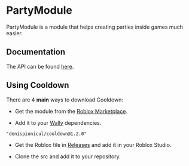 # PartyModule
PartyModule is a module that helps creating parties inside games much easier.

## Documentation
The API can be found [here](https://denispionicul.github.io/Cooldown/).

## Using Cooldown
There are 4 **main** ways to download Cooldown:

* Get the module from the [Roblox Marketplace](https://create.roblox.com/marketplace/asset/14637451496/Cooldown).

* Add it to your [Wally](https://wally.run/) dependencies.
```
"denispionicul/cooldown@1.2.0"
```
* Get the Roblox file in [Releases](https://github.com/denispionicul/Cooldown/releases) and add it in your Roblox Studio.

* Clone the src and add it to your repository.